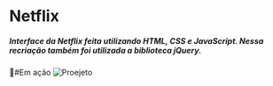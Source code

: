 # Netflix

##### Interface da Netflix feita utilizando HTML, CSS e JavaScript. Nessa recriação também foi utilizada a biblioteca jQuery.

:rocket:#Em ação
![Proejeto](https://media.giphy.com/media/NxhpDEAvx8WN86H5Wy/giphy.gif)
